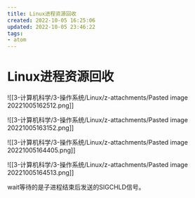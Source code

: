 ```yaml
---
title: Linux进程资源回收
created: 2022-10-05 16:25:06
updated: 2022-10-05 23:46:22
tags: 
- atom
---
```


# Linux进程资源回收

![[3-计算机科学/3-操作系统/Linux/z-attachments/Pasted image 20221005162512.png]]

![[3-计算机科学/3-操作系统/Linux/z-attachments/Pasted image 20221005163152.png]]

![[3-计算机科学/3-操作系统/Linux/z-attachments/Pasted image 20221005164405.png]]

![[3-计算机科学/3-操作系统/Linux/z-attachments/Pasted image 20221005164513.png]]


wait等待的是子进程结束后发送的SIGCHLD信号。
